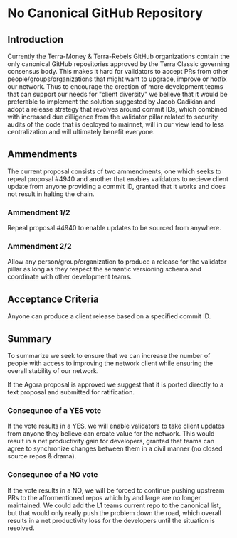 # No Canonical GitHub Repository

## Introduction
Currently the Terra-Money & Terra-Rebels GitHub organizations contain the only canonical GitHub repositories approved by the Terra Classic governing consensus body. This makes it hard for validators to accept PRs from other people/groups/organizations that might want to upgrade, improve or hotfix our network. Thus to encourage the creation of more  development teams that can support our needs for "client diversity" we believe that it would be preferable to implement the solution suggested by Jacob Gadikian and adopt a release strategy that revolves around commit IDs, which combined with increased due dilligence from the validator pillar related to security audits of the code that is deployed to mainnet, will in our view lead to less centralization and will ultimately benefit everyone.

## Ammendments
The current proposal consists of two ammendments, one which seeks to repeal proposal #4940 and another that enables validators to recieve client update from anyone providing a commit ID, granted that it works and does not result in halting the chain.

### Ammendment 1/2
Repeal proposal #4940 to enable updates to be sourced from anywhere.

### Ammendment 2/2
Allow any person/group/organization to produce a release for the validator pillar as long as they respect the semantic versioning schema and coordinate with other development teams.

## Acceptance Criteria
Anyone can produce a client release based on a specified commit ID.

## Summary
To summarize we seek to ensure that we can increase the number of people with access to improving the network client while ensuring the overall stability of our network.

If the Agora proposal is approved we suggest that it is ported directly to a text proposal and submitted for ratification.

### Consequnce of a YES vote
If the vote results in a YES, we will enable validators to take client updates from anyone they believe can create value for the network. This would result in a net productivity gain for developers, granted that teams can agree to synchronize changes between them in a civil manner (no closed source repos & drama).

### Consequnce of a NO vote
If the vote results in a NO, we will be forced to continue pushing upstream PRs to the afformentioned repos which by and large are no longer maintained. We could add the L1 teams current repo to the canonical list, but that would only really push the problem down the road, which overall results in a net productivity loss for the developers until the situation is resolved.